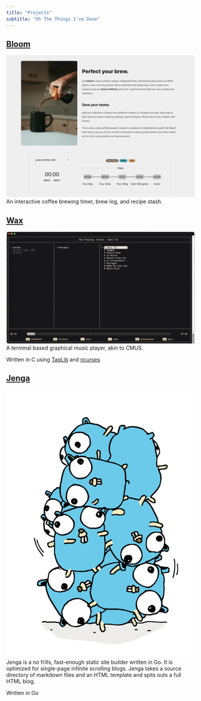 ```yaml
---
title: "Projects"
subtitle: "Oh The Things I've Done"
---
```


## [Bloom](https://bloom.znschaffer.com)


![bloom screenshot](img/bloom.webp)
An interactive coffee brewing timer, brew log, and recipe stash.


## [Wax](https://github.com/znschaffer/wax.git)


![wax screenshot](img/wax.webp)
A terminal based graphical music player, akin to CMUS.

Written in C using [TagLib](https://taglib.org) and [ncurses](https://invisible-island.net/ncurses)


## [Jenga](https://github.com/znschaffer/jenga)


![jenga screenshot](img/jenga.webp)
Jenga is a no frills, fast-enough static site builder written in Go. It is
optimized for single-page infinite scrolling blogs. Jenga takes a source
directory of markdown files and an HTML template and spits outs a full HTML
blog.

Written in Go
